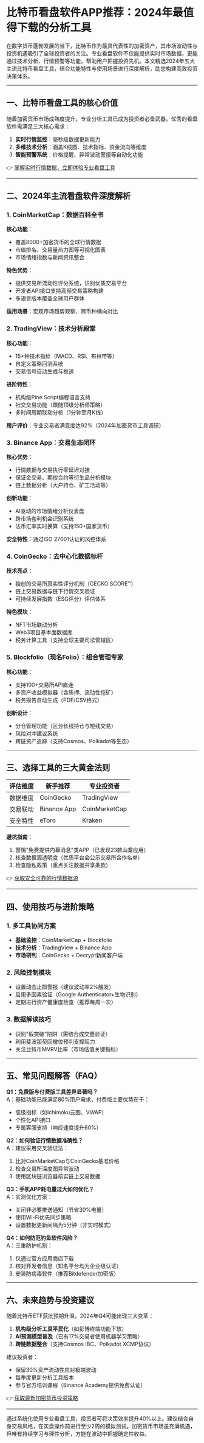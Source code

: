 # 比特币看盘软件APP推荐：2024年最值得下载的分析工具

在数字货币蓬勃发展的当下，比特币作为最具代表性的加密资产，其市场波动性与投资机遇吸引了全球投资者的关注。专业看盘软件不仅能提供实时市场数据，更能通过技术分析、行情预警等功能，帮助用户把握投资先机。本文精选2024年五大主流比特币看盘工具，结合功能特性与使用场景进行深度解析，助您构建高效投资决策体系。

---

## 一、比特币看盘工具的核心价值

随着加密货币市场成熟度提升，专业分析工具已成为投资者必备武器。优秀的看盘软件需满足三大核心需求：
1. **实时行情监控**：毫秒级数据更新能力
2. **多维技术分析**：涵盖K线图、技术指标、资金流向等维度
3. **智能预警系统**：价格提醒、异常波动警报等自动化功能

👉 [掌握实时行情数据，立即体验专业看盘工具](https://bit.ly/okx_welcome)

---

## 二、2024年主流看盘软件深度解析

### 1. CoinMarketCap：数据百科全书
**核心功能**：
- 覆盖8000+加密货币的全球行情数据
- 市值排名、交易量热力图等可视化图表
- 市场情绪指数与新闻资讯整合

**特色优势**：
- 提供交易所流动性评分系统，识别优质交易平台
- 开发者API接口支持高频交易策略构建
- 多语言版本覆盖全球用户群体

**适用场景**：宏观市场趋势观察、跨币种横向对比

### 2. TradingView：技术分析殿堂
**核心功能**：
- 15+种技术指标（MACD、RSI、布林带等）
- 自定义策略回测系统
- 交易信号自动生成与推送

**进阶特性**：
- 机构级Pine Script编程语言支持
- 社交交易功能（跟随顶级分析师策略）
- 多时间周期联动分析（1分钟至月K线）

**用户评价**：专业交易者满意度达92%（2024年加密货币工具调研）

### 3. Binance App：交易生态闭环
**核心优势**：
- 行情数据与交易执行零延迟对接
- 保证金交易、期权合约等衍生品分析模块
- 链上数据分析（大户持仓、矿工活动等）

**创新功能**：
- AI驱动的市场情绪分析仪表盘
- 跨市场套利机会识别系统
- 法币汇率实时换算（支持150+国家货币）

**安全特性**：通过ISO 27001认证的风控体系

### 4. CoinGecko：去中心化数据标杆
**技术亮点**：
- 独创的交易所真实性评分机制（GECKO SCORE™）
- 链上交易数据与链下行情交叉验证
- 可持续发展指数（ESG评分）评估体系

**特色模块**：
- NFT市场联动分析
- Web3项目基本面数据库
- 税务计算工具（支持全球主要司法管辖区）

### 5. Blockfolio（现名Folio）：组合管理专家
**核心功能**：
- 支持100+交易所API直连
- 多资产收益模拟器（含质押、流动性挖矿）
- 税务报告自动生成（PDF/CSV格式）

**创新设计**：
- 分仓管理功能（区分长线持仓与短线交易）
- 风险对冲建议系统
- 跨链资产追踪（支持Cosmos、Polkadot等生态）

---

## 三、选择工具的三大黄金法则

| 评估维度 | 新手推荐 | 专业投资者 |
|---------|----------|------------|
| 数据维度 | CoinGecko | TradingView |
| 交易联动 | Binance App | CoinMarketCap |
| 安全特性 | eToro | Kraken |

**避坑指南**：
1. 警惕"免费提供内幕消息"类APP（已发现23款山寨应用）
2. 核查数据源透明度（优质平台会公示交易所合作名单）
3. 检查隐私政策（重点关注数据共享条款）

👉 [获取安全可靠的行情数据源](https://bit.ly/okx_welcome)

---

## 四、使用技巧与进阶策略

### 1. 多工具协同方案
- **基础监控**：CoinMarketCap + Blockfolio
- **技术分析**：TradingView + Binance App
- **市场研判**：CoinGecko + Decrypt新闻客户端

### 2. 风险控制模块
- 设置动态止损警报（建议波动率2%触发）
- 启用多因素验证（Google Authenticator+生物识别）
- 定期进行资产健康度检查（推荐每周一次）

### 3. 数据解读技巧
- 识别"假突破"陷阱（需结合成交量验证）
- 利用斐波那契回撤位预判支撑阻力
- 关注比特币MVRV比率（市场估值关键指标）

---

## 五、常见问题解答（FAQ）

**Q1：免费版与付费版工具差异显著吗？**  
A：基础功能已能满足80%用户需求，付费版主要优势在于：
- 高级指标（如Ichimoku云图、VWAP）
- 个性化API接口
- 专属客服支持（响应速度提升60%）

**Q2：如何验证行情数据准确性？**  
A：建议采用交叉验证法：
1. 比对CoinMarketCap与CoinGecko基准价格
2. 检查交易所深度图异常波动
3. 使用区块链浏览器核实链上交易数据

**Q3：手机APP耗电量过大如何优化？**  
A：实测优化方案：
- 关闭非必要推送通知（节省30%电量）
- 使用Wi-Fi优先同步策略
- 设置数据更新间隔为5分钟（非实时模式）

**Q4：如何防范钓鱼软件风险？**  
A：三重防护机制：
1. 仅通过官方应用商店下载
2. 核对开发者信息（知名平台均为企业级认证）
3. 安装防病毒软件（推荐Bitdefender加密版）

---

## 六、未来趋势与投资建议

随着比特币ETF获批预期升温，2024年Q4可能出现三大变革：
1. **机构级分析工具平民化**（如彭博终端功能下放）
2. **AI预测模型普及**（已有17%交易者使用机器学习策略）
3. **跨链数据整合**（支持Cosmos IBC、Polkadot XCMP协议）

建议投资者：
- 保留30%资产流动性应对极端波动
- 每季度更新分析工具版本
- 参与官方培训课程（Binance Academy提供免费认证）

👉 [获取最新加密货币投资策略](https://bit.ly/okx_welcome)

---

通过系统化使用专业看盘工具，投资者可将决策效率提升40%以上。建议结合自身交易风格，在实盘操作前进行至少2周的模拟测试。加密货币市场虽充满机遇，但唯有持续学习与理性分析，方能在波动中把握确定性收益。